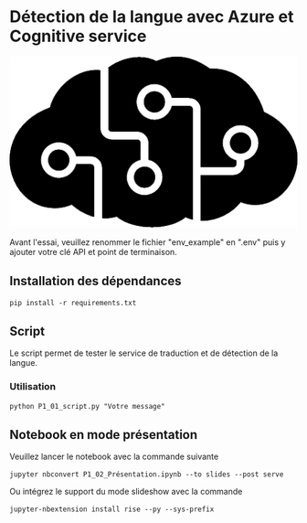 # Détection de la langue avec Azure et Cognitive service

![Cognitive Service d'Azure](data/images/cog.png)

Avant l'essai, veuillez renommer le fichier "env_example" en ".env" puis y ajouter votre clé API et point de terminaison.

## Installation des dépendances

    pip install -r requirements.txt

## Script

Le script permet de tester le service de traduction et de détection de la langue.

### Utilisation

    python P1_01_script.py "Votre message"

## Notebook en mode présentation

Veuillez lancer le notebook avec la commande suivante

    jupyter nbconvert P1_02_Présentation.ipynb --to slides --post serve

Ou intégrez le support du mode slideshow avec la commande

    jupyter-nbextension install rise --py --sys-prefix
